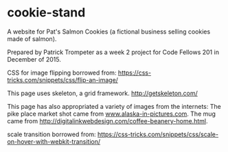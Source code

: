 # cookie-stand

A website for Pat's Salmon Cookies (a fictional business selling cookies made of salmon).  

Prepared by Patrick Trompeter as a week 2 project for Code Fellows 201 in December of 2015.

CSS for image flipping borrowed from: https://css-tricks.com/snippets/css/flip-an-image/

This page uses skeleton, a grid framework.  http://getskeleton.com/

This page has also appropriated a variety of images from the internets:
The pike place market shot came from www.alaska-in-pictures.com.
The mug came from http://digitalinkwebdesign.com/coffee-beanery-home.html.

scale transition borrowed from:
https://css-tricks.com/snippets/css/scale-on-hover-with-webkit-transition/
